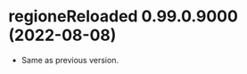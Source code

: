 <!-- NEWS.md is maintained by https://cynkra.github.io/fledge, do not edit -->

# regioneReloaded 0.99.0.9000 (2022-08-08)

- Same as previous version.


